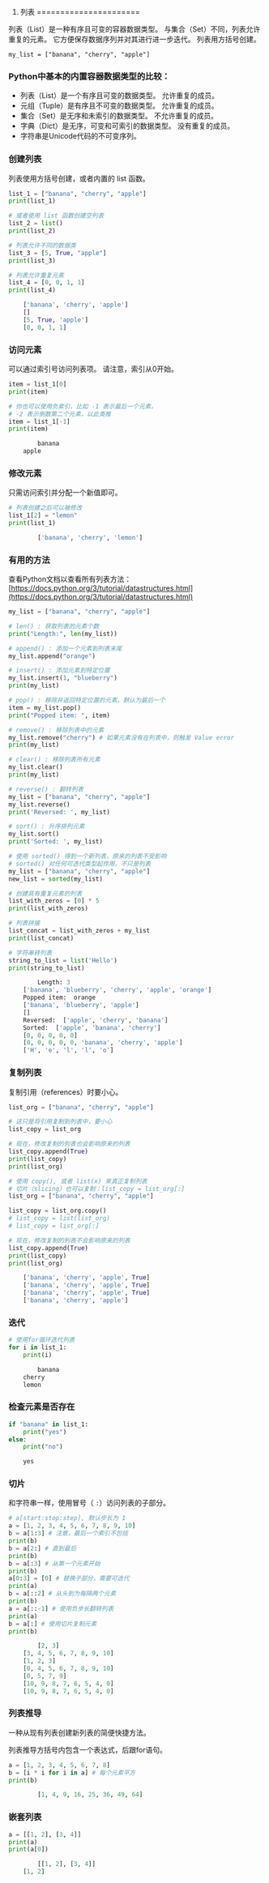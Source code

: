 01. 列表
======================

列表（List）是一种有序且可变的容器数据类型。 与集合（Set）不同，列表允许重复的元素。 它方便保存数据序列并对其进行进一步迭代。 列表用方括号创建。

`my_list = ["banana", "cherry", "apple"]`

### Python中基本的内置容器数据类型的比较：

- 列表（List）是一个有序且可变的数据类型。 允许重复的成员。
- 元组（Tuple）是有序且不可变的数据类型。 允许重复的成员。
- 集合（Set）是无序和未索引的数据类型。 不允许重复的成员。
- 字典（Dict）是无序，可变和可索引的数据类型。 没有重复的成员。
- 字符串是Unicode代码的不可变序列。

### 创建列表

列表使用方括号创建，或者内置的 list 函数。

```python
list_1 = ["banana", "cherry", "apple"]
print(list_1)

# 或者使用 list 函数创建空列表
list_2 = list()
print(list_2)

# 列表允许不同的数据类
list_3 = [5, True, "apple"]
print(list_3)

# 列表允许重复元素
list_4 = [0, 0, 1, 1]
print(list_4)
```

```python
    ['banana', 'cherry', 'apple']
    []
    [5, True, 'apple']
    [0, 0, 1, 1]
```

### 访问元素

可以通过索引号访问列表项。 请注意，索引从0开始。

```python
item = list_1[0]
print(item)

# 你也可以使用负索引，比如 -1 表示最后一个元素，
# -2 表示倒数第二个元素，以此类推
item = list_1[-1]
print(item)
```

```python
		banana
    apple
```

### 修改元素

只需访问索引并分配一个新值即可。

```python
# 列表创建之后可以被修改
list_1[2] = "lemon"
print(list_1)
```

```python
		['banana', 'cherry', 'lemon']
```

### 有用的方法

查看Python文档以查看所有列表方法：[https://docs.python.org/3/tutorial/datastructures.html](https://docs.python.org/3/tutorial/datastructures.html)

```python
my_list = ["banana", "cherry", "apple"]

# len() : 获取列表的元素个数
print("Length:", len(my_list))

# append() : 添加一个元素到列表末尾
my_list.append("orange")

# insert() : 添加元素到特定位置
my_list.insert(1, "blueberry")
print(my_list)

# pop() : 移除并返回特定位置的元素，默认为最后一个
item = my_list.pop()
print("Popped item: ", item)

# remove() : 移除列表中的元素
my_list.remove("cherry") # 如果元素没有在列表中，则触发 Value error
print(my_list)

# clear() : 移除列表所有元素
my_list.clear()
print(my_list)

# reverse() : 翻转列表
my_list = ["banana", "cherry", "apple"]
my_list.reverse()
print('Reversed: ', my_list)

# sort() : 升序排列元素
my_list.sort()
print('Sorted: ', my_list)

# 使用 sorted() 得到一个新列表，原来的列表不受影响
# sorted() 对任何可迭代类型起作用，不只是列表
my_list = ["banana", "cherry", "apple"]
new_list = sorted(my_list)

# 创建具有重复元素的列表
list_with_zeros = [0] * 5
print(list_with_zeros)

# 列表拼接
list_concat = list_with_zeros + my_list
print(list_concat)

# 字符串转列表
string_to_list = list('Hello')
print(string_to_list)
```

```python
		Length: 3
    ['banana', 'blueberry', 'cherry', 'apple', 'orange']
    Popped item:  orange
    ['banana', 'blueberry', 'apple']
    []
    Reversed:  ['apple', 'cherry', 'banana']
    Sorted:  ['apple', 'banana', 'cherry']
    [0, 0, 0, 0, 0]
    [0, 0, 0, 0, 0, 'banana', 'cherry', 'apple']
    ['H', 'e', 'l', 'l', 'o']
```

### 复制列表

复制引用（references）时要小心。

```python
list_org = ["banana", "cherry", "apple"]

# 这只是将引用复制到列表中，要小心
list_copy = list_org

# 现在，修改复制的列表也会影响原来的列表
list_copy.append(True)
print(list_copy)
print(list_org)

# 使用 copy(), 或者 list(x) 来真正复制列表
# 切片（slicing）也可以复制：list_copy = list_org[:]
list_org = ["banana", "cherry", "apple"]

list_copy = list_org.copy()
# list_copy = list(list_org)
# list_copy = list_org[:]

# 现在，修改复制的列表不会影响原来的列表
list_copy.append(True)
print(list_copy)
print(list_org)
```

```python
    ['banana', 'cherry', 'apple', True]
    ['banana', 'cherry', 'apple', True]
    ['banana', 'cherry', 'apple', True]
    ['banana', 'cherry', 'apple']
```

### 迭代

```python
# 使用for循环迭代列表
for i in list_1:
    print(i)
```

```python
		banana
    cherry
    lemon
```

### 检查元素是否存在

```python
if "banana" in list_1:
    print("yes")
else:
    print("no")
```

```python
    yes
```

### 切片

和字符串一样，使用冒号（ `:`）访问列表的子部分。

```python
# a[start:stop:step], 默认步长为 1
a = [1, 2, 3, 4, 5, 6, 7, 8, 9, 10]
b = a[1:3] # 注意，最后一个索引不包括
print(b)
b = a[2:] # 直到最后
print(b)
b = a[:3] # 从第一个元素开始
print(b)
a[0:3] = [0] # 替换子部分，需要可迭代
print(a)
b = a[::2] # 从头到为每隔两个元素
print(b)
a = a[::-1] # 使用负步长翻转列表
print(a)
b = a[:] # 使用切片复制元素
print(b)
```

```python
		[2, 3]
    [3, 4, 5, 6, 7, 8, 9, 10]
    [1, 2, 3]
    [0, 4, 5, 6, 7, 8, 9, 10]
    [0, 5, 7, 9]
    [10, 9, 8, 7, 6, 5, 4, 0]
    [10, 9, 8, 7, 6, 5, 4, 0]
```

### 列表推导

一种从现有列表创建新列表的简便快捷方法。

列表推导方括号内包含一个表达式，后跟for语句。

```python
a = [1, 2, 3, 4, 5, 6, 7, 8]
b = [i * i for i in a] # 每个元素平方
print(b)
```

```python
		[1, 4, 9, 16, 25, 36, 49, 64]
```

### 嵌套列表

```python
a = [[1, 2], [3, 4]]
print(a)
print(a[0])
```

```python
		[[1, 2], [3, 4]]
    [1, 2]
```